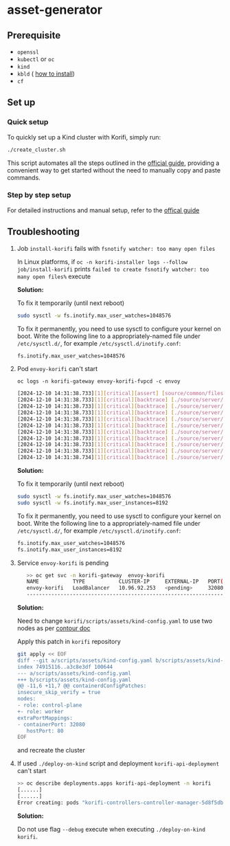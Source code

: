 # asset-generator
## Prerequisite 
* `openssl`
* `kubectl` or `oc`
* `kind`
* `kbld` ( [how to install](https://carvel.dev/kbld/docs/v0.44.x/install/))
* `cf`

## Set up

### Quick setup
To quickly set up a Kind cluster with Korifi, simply run: 
```bash
./create_cluster.sh
``` 
This script automates all the steps outlined in the 
[official guide]([#step-by-step-setup](https://github.com/cloudfoundry/korifi/blob/v0.13.0/INSTALL.kind.md)),
providing a convenient way to get started without the need to manually copy and paste commands.


### Step by step setup
For detailed instructions and manual setup, refer to the
[offical guide](https://github.com/cloudfoundry/korifi/blob/v0.13.0/INSTALL.kind.md)

## Troubleshooting
   1. Job `install-korifi` fails with `fsnotify watcher: too many open files`

      In Linux platforms, if `oc -n korifi-installer logs --follow job/install-korifi`
      prints `failed to create fsnotify watcher: too many open files%` execute

      **Solution:**

       To fix it temporarily (until next reboot)
      
      ```bash
      sudo sysctl -w fs.inotify.max_user_watches=1048576
      ```
      
      To fix it permanently, you need to use sysctl to configure your kernel on boot.
      Write the following line to a appropriately-named file under `/etc/sysctl.d/`, for example `/etc/sysctl.d/inotify.conf`:
      
      ```bash
      fs.inotify.max_user_watches=1048576
      ```

   2. Pod `envoy-korifi` can't start

      `oc logs -n korifi-gateway envoy-korifi-fvpcd -c envoy`

      ```bash
      [2024-12-10 14:31:38.733][1][critical][assert] [source/common/filesystem/inotify/watcher_impl.cc:23] assert failure: inotify_fd_ >= 0. Details: Consider increasing value of user.max_inotify_watches via sysctl
      [2024-12-10 14:31:38.733][1][critical][backtrace] [./source/server/backtrace.h:127] Caught Aborted, suspect faulting address 0xfffe00000001
      [2024-12-10 14:31:38.733][1][critical][backtrace] [./source/server/backtrace.h:111] Backtrace (use tools/stack_decode.py to get line numbers):
      [2024-12-10 14:31:38.733][1][critical][backtrace] [./source/server/backtrace.h:112] Envoy version: e3b4a6e9570da15ac1caffdded17a8bebdc7dfc9/1.31.3/Clean/RELEASE/BoringSSL
      [2024-12-10 14:31:38.733][1][critical][backtrace] [./source/server/backtrace.h:114] Address mapping: 55f940a78000-55f9434d9000 /usr/local/bin/envoy
      [2024-12-10 14:31:38.733][1][critical][backtrace] [./source/server/backtrace.h:121] #0: [0x7f43bfa42520]
      [2024-12-10 14:31:38.733][1][critical][backtrace] [./source/server/backtrace.h:127] Caught Segmentation fault, suspect faulting address 0x0
      [2024-12-10 14:31:38.733][1][critical][backtrace] [./source/server/backtrace.h:111] Backtrace (use tools/stack_decode.py to get line numbers):
      [2024-12-10 14:31:38.733][1][critical][backtrace] [./source/server/backtrace.h:112] Envoy version: e3b4a6e9570da15ac1caffdded17a8bebdc7dfc9/1.31.3/Clean/RELEASE/BoringSSL
      [2024-12-10 14:31:38.733][1][critical][backtrace] [./source/server/backtrace.h:114] Address mapping: 55f940a78000-55f9434d9000 /usr/local/bin/envoy
      [2024-12-10 14:31:38.734][1][critical][backtrace] [./source/server/backtrace.h:121] #0: [0x7f43bfa42520]
      ```

      **Solution:**

      To fix it temporarily (until next reboot)
      
      ```bash
      sudo sysctl -w fs.inotify.max_user_watches=1048576
      sudo sysctl -w fs.inotify.max_user_instances=8192
      ```
      
      To fix it permanently, you need to use sysctl to configure your kernel on boot.
      Write the following line to a appropriately-named file under `/etc/sysctl.d/`, for example `/etc/sysctl.d/inotify.conf`:
      
      ```bash
      fs.inotify.max_user_watches=1048576
      fs.inotify.max_user_instances=8192
      ```

   3. Service `envoy-korifi` is pending
   
      ```bash
         >> oc get svc -n korifi-gateway  envoy-korifi
         NAME           TYPE           CLUSTER-IP     EXTERNAL-IP   PORT(S)                           AGE
         envoy-korifi   LoadBalancer   10.96.92.253   <pending>     32080:31449/TCP,32443:31341/TCP   102m
         ----------------------------------------------------------------------------------------------------
      ```
      **Solution:**

      Need to change `korifi/scripts/assets/kind-config.yaml` to use two nodes as per [contour doc](https://projectcontour.io/docs/main/guides/kind/)
      
      Apply this patch in `korifi` repository

      ```bash
      git apply << EOF
      diff --git a/scripts/assets/kind-config.yaml b/scripts/assets/kind-config.yaml
      index 74915116..a3c8e3df 100644
      --- a/scripts/assets/kind-config.yaml
      +++ b/scripts/assets/kind-config.yaml
      @@ -11,6 +11,7 @@ containerdConfigPatches:
      insecure_skip_verify = true
      nodes:
      - role: control-plane
      +- role: worker
      extraPortMappings:
      - containerPort: 32080
         hostPort: 80
      EOF
      ```

      and recreate the cluster

   4. If used `./deploy-on-kind` script and deployment `korifi-api-deployment` can't start

      ```bash
      >> oc describe deployments.apps korifi-api-deployment -n korifi
      [......]
      [......]
      Error creating: pods "korifi-controllers-controller-manager-5d8f5db889-gnwqb" is forbidden: violates PodSecurity "restricted:latest": unrestricted capabilities (container "manager" must not include "SYS_PTRACE" in securityContext.capabilities.add), runAsNonRoot != true (pod and container "manager" must not set securityContext.runAsNonRoot=false)
      ```
      **Solution:**

      Do not use flag `--debug` execute when executing `./deploy-on-kind korifi`.
